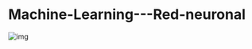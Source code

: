 # Machine-Learning---Red-neuronal

![img](https://user-images.githubusercontent.com/80429482/173185000-0090420e-f9d2-4164-95bb-29738c6b1ab2.png)

